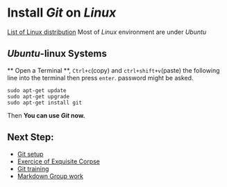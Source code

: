 # Install *Git* on *Linux*

[List of Linux distribution](https://en.wikipedia.org/wiki/Linux_distribution)
Most of *Linux* environment are under *Ubuntu*

## *Ubuntu*-linux Systems

** Open a Terminal **, `Ctrl+c`(copy) and `ctrl+shift+v`(paste) the following line into the terminal then press `enter`. password might be asked.

```shell
sudo apt-get update
sudo apt-get upgrade
sudo apt-get install git
```

Then **You can use *Git* now.**

## Next Step:
- [Git setup](00-terminal-git-markdown/git/setup.md)
- [Exercice of Exquisite Corpse](00-terminal-git-markdown/git/exquisite-corpse.md)
- [Git training](00-terminal-git-markdown/git/practice.md)
- [Markdown Group work](00-terminal-git-markdown/git/group-work.md)
